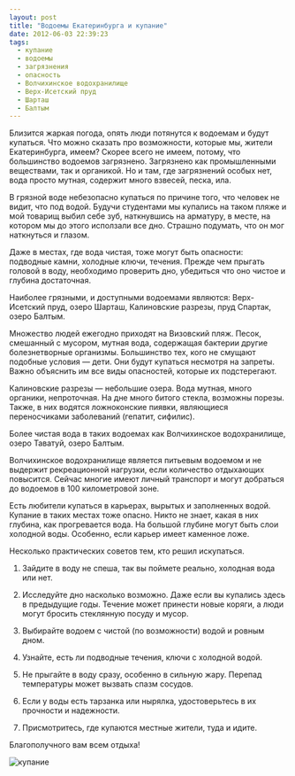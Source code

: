 ```yaml
---
layout: post
title: "Водоемы Екатеринбурга и купание"
date: 2012-06-03 22:39:23
tags:
  - купание
  - водоемы
  - загрязнения
  - опасность
  - Волчихинское водохранилище
  - Верх-Исетский пруд
  - Шарташ
  - Балтым
---
```

Близится жаркая погода, опять люди потянутся к водоемам и будут
купаться. Что можно сказать про возможности, которые мы, жители
Екатеринбурга, имеем? Скорее всего не имеем, потому, что большинство
водоемов загрязнено. Загрязнено как промышленными веществами, так и
органикой. Но и там, где загрязнений особых нет, вода просто мутная,
содержит много взвесей, песка, ила.

В грязной воде небезопасно купаться по причине того, что человек не
видит, что под водой. Будучи студентами мы купались на таком пляже и мой
товарищ выбил себе зуб, наткнувшись на арматуру, в месте, на котором мы
до этого исползали все дно. Страшно подумать, что он мог наткнуться и
глазом.

Даже в местах, где вода чистая, тоже могут быть опасности: подводные
камни, холодные ключи, течения. Прежде чем прыгать головой в воду,
необходимо проверить дно, убедиться что оно чистое и глубина
достаточная.

Наиболее грязными, и доступными водоемами являются: Верх-Исетский пруд,
озеро Шарташ, Калиновские разрезы, пруд Спартак, озеро Балтым.

Множество людей ежегодно приходят на Визовский пляж. Песок, смешанный с
мусором, мутная вода, содержащая бактерии другие болезнетворные
организмы. Большинство тех, кого не смущают подобные условия — дети. Они
будут купаться несмотря на запреты. Важно объяснить им все виды
опасностей, которые их подстерегают.

Калиновские разрезы — небольшие озера. Вода мутная, много органики,
непроточная. На дне много битого стекла, возможны порезы. Также, в них
водятся ложноконские пиявки, являющиеся переносчиками заболеваний
(гепатит, сифилис).

Более чистая вода в таких водоемах как Волчихинское водохранилище, озеро
Таватуй, озеро Балтым.

Волчихинское водохранилище является питьевым водоемом и не выдержит
рекреационной нагрузки, если количество отдыхающих повысится. Сейчас
многие имеют личный транспорт и могут добраться до водоемов в 100
километровой зоне.

Есть любители купаться в карьерах, вырытых и заполненных водой. Купание
в таких местах тоже опасно. Никто не знает, какая в них глубина, как
прогревается вода. На большой глубине могут быть слои холодной воды.
Особенно, если карьер имеет каменное ложе.

Несколько практических советов тем, кто решил искупаться.

1. Зайдите в воду не спеша, так вы поймете реально, холодная вода или
нет.

2. Исследуйте дно насколько возможно. Даже если вы купались здесь в
предыдущие годы. Течение может принести новые коряги, а люди могут
бросить стеклянную посуду и мусор.

3. Выбирайте водоем с чистой (по возможности) водой и ровным дном.

4. Узнайте, есть ли подводные течения, ключи с холодной водой.

5. Не прыгайте в воду сразу, особенно в сильную жару. Перепад
температуры может вызвать спазм сосудов.

6. Если у воды есть тарзанка или нырялка, удостоверьтесь в их прочности
и надежности.

7. Присмотритесь, где купаются местные жители, туда и идите.

Благополучного вам всем отдыха!

![купание](http://fishingguru.ru/uploads/images/00/00/01/2012/11/17/6d5879.jpg)
